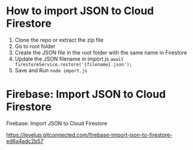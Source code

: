 # How to import JSON to Cloud Firestore
1. Clone the repo or extract the zip file
2. Go to root folder
3. Create the JSON file in the root folder with the same name in Firestore
4. Update the JSON filename in import.js `await firestoreService.restore('{filename}.json');`
5. Save and Run `node import.js`

# Firebase: Import JSON to Cloud Firestore
Firebase: Import JSON to Cloud Firestore

https://levelup.gitconnected.com/firebase-import-json-to-firestore-ed6a4adc2b57
